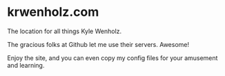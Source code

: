 # krwenholz.com

The location for all things Kyle Wenholz.

The gracious folks at Github let me use their servers.
Awesome!

Enjoy the site, and you can even copy my config files 
for your amusement and learning.